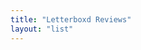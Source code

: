 ```yaml
---
title: "Letterboxd Reviews"
layout: "list"
---
```



<link rel="stylesheet" href="https://cdnjs.cloudflare.com/ajax/libs/font-awesome/6.5.2/css/all.min.css">



<!-- <div style="margin-top: 10px; display: flex; justify-content: center; gap: 50px; flex-wrap: wrap;">
    <a href="https://letterboxd.com/emiliosao/" style="text-decoration: none; color: currentColor;" title="Letterboxd">
        <i class="fa-brands fa-square-letterboxd" style="font-size: 40px;"></i>
    </a>
</div> -->

